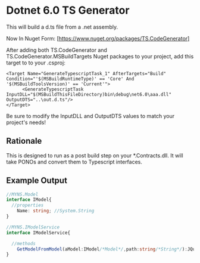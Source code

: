 Dotnet 6.0 TS Generator
========================

This will build a d.ts file from a .net assembly.

Now In Nuget Form:
[https://www.nuget.org/packages/TS.CodeGenerator]

After adding both TS.CodeGenerator and TS.CodeGenerator.MSBuildTargets Nuget packages to your project, add this target to to your .csproj:
```
<Target Name="GenerateTypescriptTask_1" AfterTargets="Build" Condition="'$(MSBuildRuntimeType)' == 'Core' And '$(MSBuildToolsVersion)' == 'Current'">
      <GenerateTypescriptTask InputDLL="$(MSBuildThisFileDirectory)bin\debug\net6.0\aaa.dll" OutputDTS="..\out.d.ts"/>
</Target>
```

Be sure to modify the InputDLL and OutputDTS values to match your project's needs!



Rationale
----------
This is designed to run as a post build step on your *.Contracts.dll.  It will take PONOs and convert them to Typescript interfaces.



Example Output
--------------
```typescript
//MYNS.Model
interface IModel{
  //properties
	Name: string; //System.String
}

//MYNS.IModelService
interface IModelService{

  //methods
	GetModelFromModel(aModel:IModel/*Model*/,path:string/*String*/):JQueryPromise<IModel>;
}
```